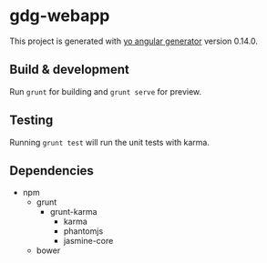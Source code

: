# gdg-webapp

This project is generated with [yo angular generator](https://github.com/yeoman/generator-angular)
version 0.14.0.

## Build & development

Run `grunt` for building and `grunt serve` for preview.

## Testing

Running `grunt test` will run the unit tests with karma.

## Dependencies

* npm
    * grunt
        * grunt-karma
            * karma
            * phantomjs
            * jasmine-core
    * bower
